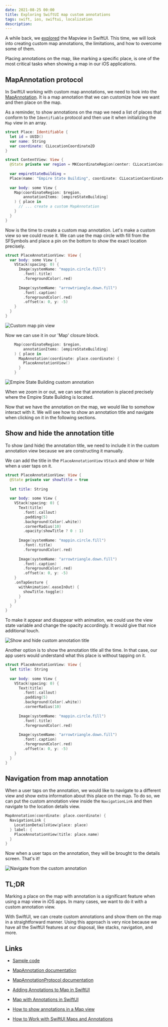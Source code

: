 ```yaml
---
date: 2021-08-25 00:00
title: Exploring SwiftUI map custom annotations
tags: swift, ios, swiftui, localization
description: 
---
```


A while back, we [explored](https://kristaps.me/blog/swiftui-mapview/) the Mapview in SwiftUI. This time, we will look into creating custom map annotations, the limitations, and how to overcome some of them.

Placing annotations on the map, like marking a specific place, is one of the most critical tasks when showing a map in our iOS applications.

## MapAnnotation protocol

In SwiftUI working with custom map annotations, we need to look into the [MapAnnotation](https://developer.apple.com/documentation/mapkit/mapannotation). It is a map annotation that we can customize how we want and then place on the map.

As a reminder, to show annotations on the map we need a list of places that conform to the `Identifiable` protocol and then use it when initializing the `Map` view in an array.

```swift
struct Place: Identifiable {
  let id = UUID()
  var name: String
  var coordinate: CLLocationCoordinate2D
}

struct ContentView: View {
  @State private var region = MKCoordinateRegion(center: CLLocationCoordinate2D(latitude: 40.748433, longitude: -73.985656), span: MKCoordinateSpan(latitudeDelta: 0.01, longitudeDelta: 0.01))
  
  var empireStateBuilding =
  Place(name: "Empire State Building", coordinate: CLLocationCoordinate2D(latitude: 40.748433, longitude: -73.985656))
  
  var body: some View {
    Map(coordinateRegion: $region,
        annotationItems: [empireStateBuilding]
    ) { place in
      // ... create a custom MapAnnotation
    }
  }
}
```

Now is the time to create a custom map annotation. Let's make a custom view so we could reuse it. We can use the map circle with fill from the SFSymbols and place a pin on the bottom to show the exact location precisely.

```swift
struct PlaceAnnotationView: View {
  var body: some View {
    VStack(spacing: 0) {
      Image(systemName: "mappin.circle.fill")
        .font(.title)
        .foregroundColor(.red)
      
      Image(systemName: "arrowtriangle.down.fill")
        .font(.caption)
        .foregroundColor(.red)
        .offset(x: 0, y: -5)
    }
  }
}
```

![Custom map pin view](/assets/swiftui-custom-map-annotations/map-pin.png)

Now we can use it in our 'Map' closure block.

```Swift
	Map(coordinateRegion: $region,
        annotationItems: [empireStateBuilding]
    ) { place in
      MapAnnotation(coordinate: place.coordinate) {
        PlaceAnnotationView()
      }
    }
```

![Empire State Building custom annotation](/assets/swiftui-custom-map-annotations/empire-state-building-annotation.png)

When we zoom in or out, we can see that annotation is placed precisely where the Empire State Building is located.

Now that we have the annotation on the map, we would like to somehow interact with it. We will see how to show an annotation title and navigate when clicking on it in the following sections.

## Show and hide the annotation title

To show (and hide) the annotation title, we need to include it in the custom annotation view because we are constructing it manually.

We can add the title in the `PlaceAnnotationView` `VStack` and show or hide when a user taps on it.

```swift
struct PlaceAnnotationView: View {
  @State private var showTitle = true
  
  let title: String
  
  var body: some View {
    VStack(spacing: 0) {
      Text(title)
        .font(.callout)
        .padding(5)
        .background(Color(.white))
        .cornerRadius(10)
        .opacity(showTitle ? 0 : 1)
      
      Image(systemName: "mappin.circle.fill")
        .font(.title)
        .foregroundColor(.red)
      
      Image(systemName: "arrowtriangle.down.fill")
        .font(.caption)
        .foregroundColor(.red)
        .offset(x: 0, y: -5)
    }
    .onTapGesture {
      withAnimation(.easeInOut) {
        showTitle.toggle()
      }
    }
  }
}
```

To make it appear and disappear with animation, we could use the view state variable and change the opacity accordingly. It would give that nice additional touch.

![Show and hide custom annotation title](/assets/swiftui-custom-map-annotations/show-hide-annotation-title.gif)

Another option is to show the annotation title all the time. In that case, our app users would understand what this place is without tapping on it.

```swift
struct PlaceAnnotationView: View {
  let title: String
  
  var body: some View {
    VStack(spacing: 0) {
      Text(title)
        .font(.callout)
        .padding(5)
        .background(Color(.white))
        .cornerRadius(10)
      
      Image(systemName: "mappin.circle.fill")
        .font(.title)
        .foregroundColor(.red)
      
      Image(systemName: "arrowtriangle.down.fill")
        .font(.caption)
        .foregroundColor(.red)
        .offset(x: 0, y: -5)
    }
  }
}
```

## Navigation from map annotation

When a user taps on the annotation, we would like to navigate to a different view and show extra information about this place on the map. To do so, we can put the custom annotation view inside the `NavigationLink` and then navigate to the location details view.

```swift
MapAnnotation(coordinate: place.coordinate) {
  NavigationLink {
    LocationDetailsView(place: place)
  } label: {
    PlaceAnnotationView(title: place.name)
  }
}
```

Now when a user taps on the annotation, they will be brought to the details screen. That's it!

![Navigate from the custom annotation](/assets/swiftui-custom-map-annotations/navigate.gif)

## TL;DR

Marking a place on the map with annotation is a significant feature when using a map view in iOS apps. In many cases, we want to do it with a custom annotation view.

With SwiftUI, we can create custom annotations and show them on the map in a straightforward manner. Using this approach is very nice because we have all the SwiftUI features at our disposal, like stacks, navigation, and more.

## Links

* [Sample code](https://github.com/fassko/SwiftUIMapCustomAnnotations)

* [MapAnnotation documentation](https://developer.apple.com/documentation/mapkit/mapannotation)
* [MapAnnotationProtocol documentation](https://developer.apple.com/documentation/mapkit/mapannotationprotocol)
* [Adding Annotations to Map in SwiftUI](https://www.youtube.com/watch?v=vfWxwDfX30I)
* [Map with Annotations in SwiftUI](https://swiftuirecipes.com/blog/map-with-annotations-in-swiftui)
* [How to show annotations in a Map view](https://www.hackingwithswift.com/quick-start/swiftui/how-to-show-annotations-in-a-map-view)
* [How to Work with SwiftUI Maps and Annotations](https://www.appcoda.com/swiftui-map/)